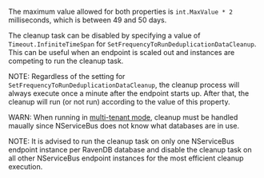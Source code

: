 The maximum value allowed for both properties is `int.MaxValue * 2` milliseconds, which is between 49 and 50 days.

The cleanup task can be disabled by specifying a value of `Timeout.InfiniteTimeSpan` for `SetFrequencyToRunDeduplicationDataCleanup`. This can be useful when an endpoint is scaled out and instances are competing to run the cleanup task.

NOTE: Regardless of the setting for `SetFrequencyToRunDeduplicationDataCleanup`, the cleanup process will always execute once a minute after the endpoint starts up. After that, the cleanup will run (or not run) according to the value of this property.

WARN: When running in [multi-tenant mode](/persistence/ravendb/#multi-tenant-support), cleanup must be handled maually since NServiceBus does not know what databases are in use.

NOTE: It is advised to run the cleanup task on only one NServiceBus endpoint instance per RavenDB database and disable the cleanup task on all other NServiceBus endpoint instances for the most efficient cleanup execution.